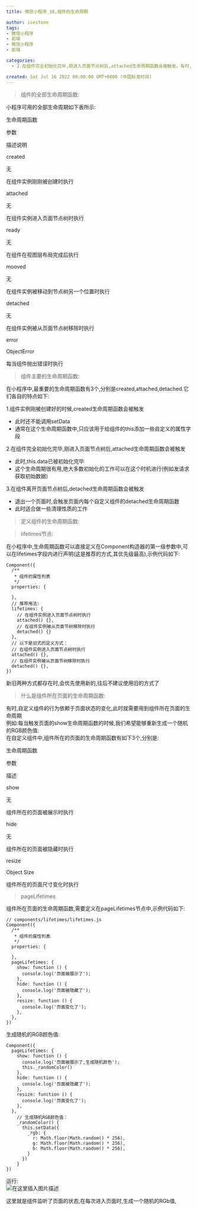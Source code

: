 ```yaml
---
title: 微信小程序_16,组件的生命周期

author: icestone
tags:
- 微信小程序
- 前端
- 微信小程序
- 前端

categories:  
  - 2.在组件完全初始化完毕,刚进入页面节点树后,attached生命周期函数会被触发。有时,自定义组件的行为依赖于页面状态的变化,此时就需要用到组件所在页面的生命周期。这里就是组件监听了页面的状态,在每次进入页面时,生成一个随机的RGb值,1.组件实例刚被创建好的时候,created生命周期函数会被触发。3.在组件离开页面节点树后,detached生命周期函数会被触发。新旧两种方式都存在时,会优先使用新的,往后不建议使用旧的方式了。...  

created: Sat Jul 16 2022 00:00:00 GMT+0800 (中国标准时间)
---
```

> 组件的全部生命周期函数:

小程序可用的全部生命周期如下表所示:

生命周期函数

参数

描述说明

created

无

在组件实例刚刚被创建时执行

attached

无

在组件实例进入页面节点树时执行

ready

无

在组件在视图层布局完成后执行

mooved

无

在组件实例被移动到节点树另一个位置时执行

detached

无

在组件实例被从页面节点树移除时执行

error

ObjectError

每当组件抛出错误时执行

> 组件主要的生命周期函数:

在小程序中,最重要的生命周期函数有3个,分别是created,attached,detached.它们各自的特点如下:

1.组件实例刚被创建好的时候,created生命周期函数会被触发

*   此时还不能调用setData
*   通常在这个生命周期函数中,只应该用于给组件的this添加一些自定义的属性字段

2.在组件完全初始化完毕,刚进入页面节点树后,attached生命周期函数会被触发

*   此时,this.data已被初始化完毕
*   这个生命周期很有用,绝大多数初始化的工作可以在这个时机进行(例如发请求获取初始数据)

3.在组件离开页面节点树后,detached生命周期函数会被触发

*   退出一个页面时,会触发页面内每个自定义组件的detached生命周期函数
*   此时适合做一些清理性质的工作

> 定义组件的生命周期函数:

> lifetimes节点:

在小程序中,生命周期函数可以直接定义在Component构造器的第一级参数中,可以在lifetimes字段内进行声明(这是推荐的方式,其优先级最高),示例代码如下:

    Component({
      /**
       * 组件的属性列表
       */
      properties: {
    
      },
      // 推荐用法:
      lifetimes: {
        // 在组件实例进入页面节点树时执行
        attached() {},
        // 在组件实例被从页面节树移除时执行
        detached() {}
      },
      // 以下是旧式的定义方式：
      // 在组件实例进入页面节点树时执行
      attached() {},
      // 在组件实例被从页面节树移除时执行
      detached() {},
    })
    

新旧两种方式都存在时,会优先使用新的,往后不建议使用旧的方式了

> 什么是组件所在页面的生命周期函数:

有时,自定义组件的行为依赖于页面状态的变化,此时就需要用到组件所在页面的生命周期  
例如:每当触发页面的show生命周期函数的时候,我们希望能够重新生成一个随机的RGB颜色值:  
在自定义组件中,组件所在的页面的生命周期函数有如下3个,分别是:

生命周期函数

参数

描述

show

无

组件所在的页面被展示时执行

hide

无

组件所在的页面被隐藏时执行

resize

Object Size

组件所在的页面尺寸变化时执行

> pageLifetimes

组件所在页面的生命周期函数,需要定义在pageLifetimes节点中,示例代码如下:

    // components/lifetimes/lifetimes.js
    Component({
      /**
       * 组件的属性列表
       */
      properties: {
    
      },
      pageLifetimes: {
        show: function () {
          console.log('页面被展示了');
        },
        hide: function () {
          console.log('页面被隐藏了');
        },
        resize: function () {
          console.log('页面变化了');
        },
      },
    })
    

生成随机的RGB颜色值:

    Component({
      pageLifetimes: {
        show: function () {
          console.log('页面被展示了,生成随机颜色');
          this._randomColor()
        },
        hide: function () {
          console.log('页面被隐藏了');
        },
        resize: function () {
          console.log('页面变化了');
        },
      },
        // 生成随机RGB颜色值：
        _randomColor() {
          this.setData({
            _rgb: {
              r: Math.floor(Math.random() * 256),
              g: Math.floor(Math.random() * 256),
              b: Math.floor(Math.random() * 256),
            }
          })
        }
    })
    

运行:  
![在这里插入图片描述](https://img-blog.csdnimg.cn/377abc794ec5480fb1218c305682c645.png)

这里就是组件监听了页面的状态,在每次进入页面时,生成一个随机的RGb值,